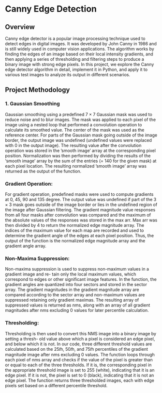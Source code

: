 # **Canny Edge Detection**

## **Overview**

Canny edge detector is a popular image processing technique used to detect edges in digital images. It was developed by John Canny in 1986 and is still widely used in computer vision applications. The algorithm works by finding the edges of an image based on their local intensity gradients, and then applying a series of thresholding and filtering steps to produce a binary image with strong edge pixels. 
In this project, we explore the Canny edge detector algorithm in detail, implement it in Python, and apply it to various test images to analyze its output in different scenarios. 


## **Project Methodology**

### 1. Gaussian Smoothing

Gaussian smoothing using a predefined 7 × 7 Gaussian mask was used to reduce noise and to blur images. The mask was applied to each pixel of the image using a nested loop that performed a convolution operation to calculate its smoothed value. The center of the mask was used as the reference center. For parts of the Gaussian mask going outside of the image border, the output image was undefined (undefined values were replaced with 0 in the output image). The resulting value after the convolution operation was stored in the ’smooth image’ array at the corresponding pixel position. Normalization was then performed by dividing the results of the ‘smooth image’ array by the sum of the entries (= 140 for the given mask) at each pixel location. The resulting normalized ’smooth image’ array was returned as the output of the function.




### Gradient Operation:
For gradient operation, predefined masks were used to compute gradients at 0, 45, 90 and 135 degree. The output value was undefined if part of the 3 × 3 mask goes outside of the image border or lies in the undefined region of the image after Gaussian filtering. The gradient magnitude value responses from all four masks after convolution was compared and the maximum of the absolute values of the responses was stored in the max arr. Max arr was then divided by 4 to return the normalized edge magnitude array. The indices of the maximum value for each map are recorded and used to determine the gradient angle of the edges at each pixel position. Thus, the output of the function is the normalized edge magnitude array and the gradient angle array.
### Non-Maxima Suppression:
Non-maxima suppression is used to suppress non-maximum values in a gradient image and re- tain only the local maximum values, which correspond to edges or other significant image features. In the function, the gradient angles are quantized into four sectors and stored in the sector array. The gradient magnitudes in the gradient magnitude array are compared according to the sector array and non-maximum values are suppressed retaining only gradient maximas. The resulting array of suppressed values is returned as nms, along with an array of all gradient magnitudes after nms excluding 0 values for later percentile calculation.
### Thresholding:
Thresholding is then used to convert this NMS image into a binary image by setting a thresh- old value above which a pixel is considered an edge pixel, and below which it is not. In our code, three different threshold values are calculated based on the 25𝑡h, 50𝑡h, and 75𝑡h percentiles of the gradient magnitude image after nms excluding 0 values. The function loops through each pixel of nms array and checks if the value of the pixel is greater than or equal to each of the three thresholds. If it is, the corresponding pixel in the appropriate threshold image is set to 255 (white), indicating that it is an edge pixel. If it is not, the pixel is set to 0 (black), indicating that it is not an edge pixel. The function returns three thresholded images, each with edge pixels set based on a different percentile threshold.
